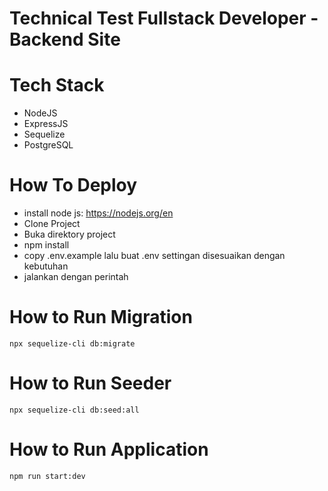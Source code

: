 # Technical Test Fullstack Developer - Backend Site

# Tech Stack
- NodeJS
- ExpressJS
- Sequelize
- PostgreSQL

# How To Deploy
- install node js: https://nodejs.org/en
- Clone Project
- Buka direktory project 
- npm install 
- copy .env.example lalu buat .env settingan disesuaikan dengan kebutuhan
- jalankan dengan perintah

# How to Run Migration 
```
npx sequelize-cli db:migrate
```

# How to Run Seeder 
```
npx sequelize-cli db:seed:all
```

# How to Run Application 
```
npm run start:dev
```